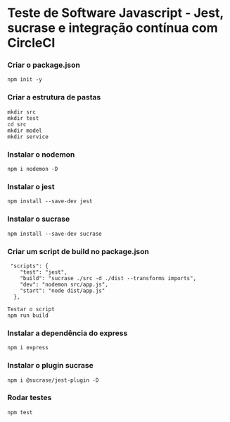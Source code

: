 # Teste de Software Javascript - Jest, sucrase e integração contínua com CircleCI

### Criar o package.json
```
npm init -y
```

### Criar a estrutura de pastas
```
mkdir src
mkdir test
cd src
mkdir model
mkdir service
```

### Instalar o nodemon
```
npm i nodemon -D
```

### Instalar o jest
```
npm install --save-dev jest
```

### Instalar o sucrase
```
npm install --save-dev sucrase
```

### Criar um script de build no package.json
```
 "scripts": {
    "test": "jest",
    "build": "sucrase ./src -d ./dist --transforms imports",
    "dev": "nodemon src/app.js",
    "start": "node dist/app.js"
  },

Testar o script
npm run build
```

### Instalar a dependência do express
```
npm i express
```

### Instalar o plugin sucrase
```
npm i @sucrase/jest-plugin -D
```

### Rodar testes
```
npm test
```
